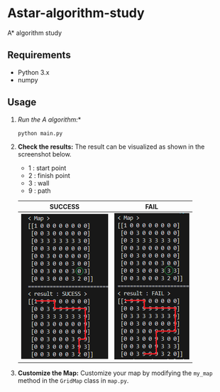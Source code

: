 # Astar-algorithm-study
A* algorithm study

## Requirements
- Python 3.x
- numpy


## Usage
1. **Run the A* algorithm:**
    ```bash
    python main.py
    ```

2. **Check the results:**
   The result can be visualized as shown in the screenshot below.
   
   * 1 : start point
   * 2 : finish point
   * 3 : wall
   * 9 : path

   | SUCCESS | FAIL |
   |:--------:|:------------:|
   | ![Result Screenshot1](img/success.png) | ![Result Screenshot2](img/fail.png) |
   
3. **Customize the Map:**
   Customize your map by modifying the `my_map` method in the `GridMap` class in `map.py`.

